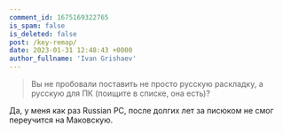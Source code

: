 ```yaml
---
comment_id: 1675169322765
is_spam: false
is_deleted: false
post: /key-remap/
date: 2023-01-31 12:48:43 +0000
author_fullname: 'Ivan Grishaev'
---
```


> Вы не пробовали поставить не просто русскую раскладку, а русскую для ПК (поищите в списке, она есть)?

Да, у меня как раз  Russian PC, после долгих лет за писюком не смог переучится на Маковскую.

